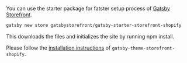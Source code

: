 You can use the starter package for fatster setup process of [Gatsby Storefront](https://github.com/GatsbyStorefront/gatsby-theme-storefront-shopify).

```sh
gatsby new store gatsbystorefront/gatsby-starter-storefront-shopify
```

This downloads the files and initializes the site by running npm install.

Please follow the [installation instructions](https://github.com/GatsbyStorefront/gatsby-theme-storefront-shopify) of `gatsby-theme-storefront-shopify`.
